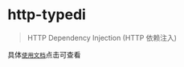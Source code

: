 # http-typedi

>HTTP Dependency Injection (HTTP 依赖注入)

具体[`使用文档`](https://fkc-alt.github.io/http-typedi)点击可查看